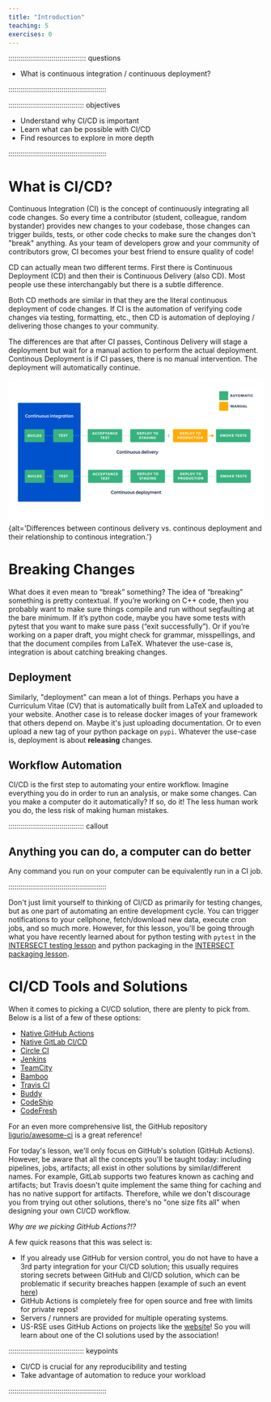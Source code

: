 ```yaml
---
title: "Introduction"
teaching: 5
exercises: 0
---
```


:::::::::::::::::::::::::::::::::::::: questions 

- What is continuous integration / continuous deployment?

::::::::::::::::::::::::::::::::::::::::::::::::

::::::::::::::::::::::::::::::::::::: objectives

- Understand why CI/CD is important
- Learn what can be possible with CI/CD
- Find resources to explore in more depth

::::::::::::::::::::::::::::::::::::::::::::::::



# What is CI/CD?

Continuous Integration (CI) is the concept of continuously integrating all code changes. So every time a contributor (student, colleague, random bystander) provides new changes to your codebase, those changes can trigger builds, tests, or other code checks to make sure the changes don't "break" anything. As your team of developers grow and your community of contributors grow, CI becomes your best friend to ensure quality of code!

CD can actually mean two different terms. First there is Continuous Deployment (CD) and then their is Continuous Delivery (also CD). Most people use these interchangably but there is a subtle difference.

Both CD methods are similar in that they are the literal continuous deployment of code changes. If CI is the automation of verifying code changes via testing, formatting, etc., then CD is  automation of  deploying / delivering those changes to your community.  

The differences are that after CI passes, Continous Delivery will stage a deployment but wait for a manual action to perform the actual deployment. Continous Deployment is if CI passes, there is no manual intervention. The deployment will automatically continue.

![Figure 1. Differences between continous delivery vs. continous deployment and their relationship to continous integration. Image retrieved from: [HERE](https://www.atlassian.com/continuous-delivery/principles/continuous-integration-vs-delivery-vs-deployment)](fig/atlassian_continous_delivery_vs_continuous_deployment.png){alt='Differences between continous delivery vs. continous deployment and their relationship to continous integration.'}

# Breaking Changes

What does it even mean to “break” something? The idea of “breaking” something is pretty contextual. If you’re working on C++ code, then you probably want to make sure things compile and run without segfaulting at the bare minimum. If it’s python code, maybe you have some tests with pytest that you want to make sure pass (“exit successfully”). Or if you’re working on a paper draft, you might check for grammar, misspellings, and that the document compiles from LaTeX. Whatever the use-case is, integration is about catching breaking changes.

## Deployment

Similarly, "deployment" can mean a lot of things. Perhaps you have a Curriculum Vitae (CV) that is automatically built from LaTeX and uploaded to your website. Another case is to release docker images of your framework that others depend on. Maybe it's just uploading documentation. Or to even upload a new tag of your python package on `pypi`. Whatever the use-case is, deployment is about **releasing** changes.

## Workflow Automation

CI/CD is the first step to automating your entire workflow. Imagine everything you do in order to run an analysis, or make some changes. Can you make a computer do it automatically? If so, do it! The less human work you do, the less risk of making human mistakes.


::::::::::::::::::::::::::::::::::::: callout 

## Anything you can do, a computer can do better

Any command you run on your computer can be equivalently run in a CI job.

::::::::::::::::::::::::::::::::::::::::::::::::

Don't just limit yourself to thinking of CI/CD as primarily for testing changes, but as one part of automating an entire development cycle. You can trigger notifications to your cellphone, fetch/download new data, execute cron jobs, and so much more. However, for this lesson, you'll be going through what you have recently learned about for python testing with `pytest` in the [INTERSECT testing lesson](https://intersect-training.org/testing-lesson/) and python packaging in the [INTERSECT packaging lesson](https://intersect-training.org/packaging).

# CI/CD Tools and Solutions

When it comes to picking a CI/CD solution, there are plenty to pick from.
Below is a list of a few of these options:

- [Native GitHub Actions](https://github.com/features/actions)
- [Native GitLab CI/CD](https://docs.gitlab.com/ee/ci/)
- [Circle CI](https://circleci.com/)
- [Jenkins](https://jenkins.io/)
- [TeamCity](https://www.jetbrains.com/teamcity/)
- [Bamboo](https://www.atlassian.com/software/bamboo)
- [Travis CI](https://travis-ci.org/)
- [Buddy](https://buddy.works/)
- [CodeShip](https://codeship.com/)
- [CodeFresh](https://g.codefresh.io/)

For an even more comprehensive list, the GitHub repository [ligurio/awesome-ci](https://github.com/ligurio/awesome-ci) is a great reference!

For today's lesson, we'll only focus on GitHub's solution (GitHub Actions). However, be aware that all the concepts you'll be taught today: including pipelines, jobs, artifacts; all exist in other solutions by similar/different names. For example, GitLab supports two features known as caching and artifacts; but Travis doesn't quite implement the same thing for caching and has no native support for artifacts. Therefore, while we don't discourage you from trying out other solutions, there's no "one size fits all" when designing your own CI/CD workflow.

*Why are we picking GitHub Actions?!?*

A few quick reasons that this was select is:
  * If you already use GitHub for version control, you do not have to have a 3rd party integration for your CI/CD solution; this usually requires storing secrets between GitHub and CI/CD solution, which can be problematic if security breaches happen (example of such an event [here](https://github.blog/2022-04-15-security-alert-stolen-oauth-user-tokens/))
  * GitHub Actions is completely free for open source and free with limits for private repos! 
  * Servers / runners are provided for multiple operating systems.
  * US-RSE uses GitHub Actions on projects like the [website](https://github.com/USRSE/usrse.github.io)! So you will learn about one of the CI solutions used by the association! 




::::::::::::::::::::::::::::::::::::: keypoints 

- CI/CD is crucial for any reproducibility and testing
- Take advantage of automation to reduce your workload

::::::::::::::::::::::::::::::::::::::::::::::::